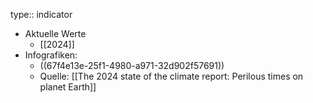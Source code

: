 type:: indicator

- Aktuelle Werte
	- [[2024]]
- Infografiken:
	- ((67f4e13e-25f1-4980-a971-32d902f57691))
	- Quelle: [[The 2024 state of the climate report: Perilous times on planet Earth]]